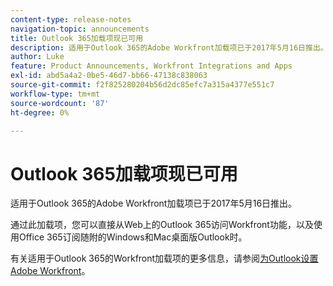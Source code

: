 ```yaml
---
content-type: release-notes
navigation-topic: announcements
title: Outlook 365加载项现已可用
description: 适用于Outlook 365的Adobe Workfront加载项已于2017年5月16日推出。
author: Luke
feature: Product Announcements, Workfront Integrations and Apps
exl-id: abd5a4a2-0be5-46d7-bb66-47138c838063
source-git-commit: f2f825280204b56d2dc85efc7a315a4377e551c7
workflow-type: tm+mt
source-wordcount: '87'
ht-degree: 0%

---
```


# Outlook 365加载项现已可用

适用于Outlook 365的Adobe Workfront加载项已于2017年5月16日推出。

通过此加载项，您可以直接从Web上的Outlook 365访问Workfront功能，以及使用Office 365订阅随附的Windows和Mac桌面版Outlook时。

有关适用于Outlook 365的Workfront加载项的更多信息，请参阅[为Outlook设置Adobe Workfront](../../workfront-integrations-and-apps/using-workfront-with-outlook/set-up-workfront-for-outlook.md)。
